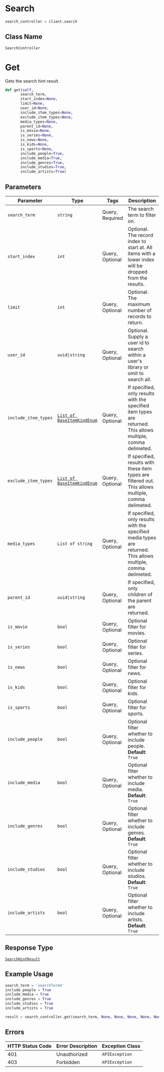 # Search

```python
search_controller = client.search
```

## Class Name

`SearchController`


# Get

Gets the search hint result.

```python
def get(self,
       search_term,
       start_index=None,
       limit=None,
       user_id=None,
       include_item_types=None,
       exclude_item_types=None,
       media_types=None,
       parent_id=None,
       is_movie=None,
       is_series=None,
       is_news=None,
       is_kids=None,
       is_sports=None,
       include_people=True,
       include_media=True,
       include_genres=True,
       include_studios=True,
       include_artists=True)
```

## Parameters

| Parameter | Type | Tags | Description |
|  --- | --- | --- | --- |
| `search_term` | `string` | Query, Required | The search term to filter on. |
| `start_index` | `int` | Query, Optional | Optional. The record index to start at. All items with a lower index will be dropped from the results. |
| `limit` | `int` | Query, Optional | Optional. The maximum number of records to return. |
| `user_id` | `uuid\|string` | Query, Optional | Optional. Supply a user id to search within a user's library or omit to search all. |
| `include_item_types` | [`List of BaseItemKindEnum`](../../doc/models/base-item-kind-enum.md) | Query, Optional | If specified, only results with the specified item types are returned. This allows multiple, comma delimeted. |
| `exclude_item_types` | [`List of BaseItemKindEnum`](../../doc/models/base-item-kind-enum.md) | Query, Optional | If specified, results with these item types are filtered out. This allows multiple, comma delimeted. |
| `media_types` | `List of string` | Query, Optional | If specified, only results with the specified media types are returned. This allows multiple, comma delimeted. |
| `parent_id` | `uuid\|string` | Query, Optional | If specified, only children of the parent are returned. |
| `is_movie` | `bool` | Query, Optional | Optional filter for movies. |
| `is_series` | `bool` | Query, Optional | Optional filter for series. |
| `is_news` | `bool` | Query, Optional | Optional filter for news. |
| `is_kids` | `bool` | Query, Optional | Optional filter for kids. |
| `is_sports` | `bool` | Query, Optional | Optional filter for sports. |
| `include_people` | `bool` | Query, Optional | Optional filter whether to include people.<br>**Default**: `True` |
| `include_media` | `bool` | Query, Optional | Optional filter whether to include media.<br>**Default**: `True` |
| `include_genres` | `bool` | Query, Optional | Optional filter whether to include genres.<br>**Default**: `True` |
| `include_studios` | `bool` | Query, Optional | Optional filter whether to include studios.<br>**Default**: `True` |
| `include_artists` | `bool` | Query, Optional | Optional filter whether to include artists.<br>**Default**: `True` |

## Response Type

[`SearchHintResult`](../../doc/models/search-hint-result.md)

## Example Usage

```python
search_term = 'searchTerm4'
include_people = True
include_media = True
include_genres = True
include_studios = True
include_artists = True

result = search_controller.get(search_term, None, None, None, None, None, None, None, None, None, None, None, None, include_people, include_media, include_genres, include_studios, include_artists)
```

## Errors

| HTTP Status Code | Error Description | Exception Class |
|  --- | --- | --- |
| 401 | Unauthorized | `APIException` |
| 403 | Forbidden | `APIException` |

